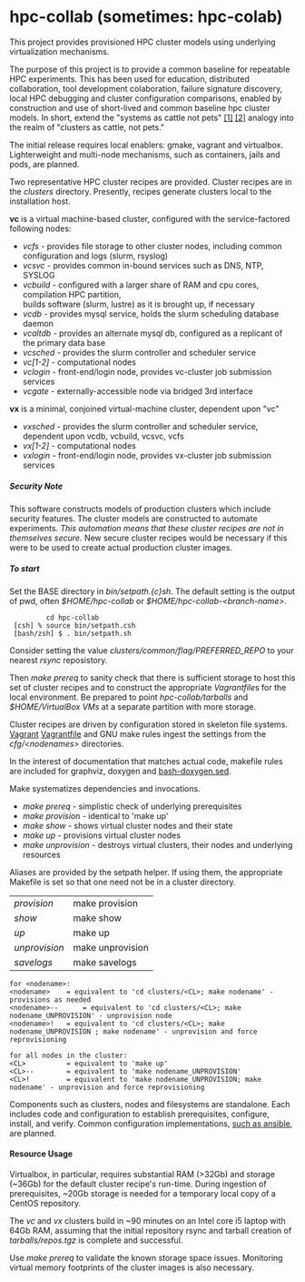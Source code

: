 # hpc-collab (sometimes: hpc-colab)

This project provides provisioned HPC cluster models using underlying virtualization mechanisms. 

The purpose of this project is to provide a common baseline for repeatable HPC experiments. This has been used for education, distributed collaboration, tool development colaboration, failure signature discovery, local HPC debugging and cluster configuration comparisons, enabled by construction and use of short-lived and common baseline hpc cluster models. In short, extend the "systems as cattle not pets" <A HREF="http://www.pass.org/eventdownload.aspx?suid=1902">[1]</A> <A HREF="http://cloudscaling.com/blog/cloud-computing/the-history-of-pets-vs-cattle/">[2]</A> analogy into the realm of "clusters as cattle, not pets."

The initial release requires local enablers: gmake, vagrant and virtualbox. Lighterweight and multi-node mechanisms, such as containers, jails and pods, are planned.

Two representative HPC cluster recipes are provided. Cluster recipes are in the <EM>clusters</EM> directory.  Presently, recipes generate clusters local to the installation host. 

 <b>vc</b> is a virtual machine-based cluster, configured with the service-factored following nodes:
 <UL>
 <LI><EM>vcfs</EM>     - provides file storage to other cluster nodes, including common configuration and logs (slurm, rsyslog)</LI>
 <LI><EM>vcsvc</EM>    - provides common in-bound services such as DNS, NTP, SYSLOG</LI>
 <LI><EM>vcbuild</EM>  - configured with a larger share of RAM and cpu cores, compilation HPC partition,<br>
                       builds software (slurm, lustre) as it is brought up, if necessary</LI>
 <LI><EM>vcdb</EM>     - provides mysql service, holds the slurm scheduling database daemon</LI>
 <LI><EM>vcaltdb</EM>  - provides an alternate mysql db, configured as a replicant of the primary data base</LI>
 <LI><EM>vcsched</EM>  - provides the slurm controller and scheduler service</LI>
 <LI><EM>vc[1-2]</EM>  - computational nodes</LI>
 <LI><EM>vclogin</EM>  - front-end/login node, provides vc-cluster job submission services</LI>
 <LI><EM>vcgate</EM>   - externally-accessible node via bridged 3rd interface</LI>
 </UL>

 <b>vx</b> is a minimal, conjoined virtual-machine cluster, dependent upon "vc"
 <UL>
 <LI><EM>vxsched</EM>  - provides the slurm controller and scheduler service, dependent upon vcdb, vcbuild, vcsvc, vcfs</LI>
 <LI><EM>vx[1-2]</EM>  - computational nodes</LI>
 <LI><EM>vxlogin</EM>  - front-end/login node, provides vx-cluster job submission services</LI>
 </UL>

<H5>Security Note</H5>
<P>
This software constructs models of production clusters which include security features. 
The cluster models are constructed to automate experiments. <em>This automation means that these
 cluster recipes are not in themselves secure.</em> New secure cluster recipes would be necessary
 if this were to be used to create actual production cluster images.
</P>

<H5>To start</H5>
<P>
 Set the BASE directory in <EM>bin/setpath.{c}sh</EM>. The default setting is the output of pwd, often <EM>$HOME/hpc-collab</EM> or <EM>$HOME/hpc-collab-&lt;branch-name&gt</EM>.

~~~
         cd hpc-collab
 [csh] % source bin/setpath.csh
 [bash/zsh] $ . bin/setpath.sh
~~~

<P>
Consider setting the value <EM>clusters/common/flag/PREFERRED_REPO</EM> to your nearest <EM>rsync</EM> reposistory.
<P>
Then <EM>make prereq</EM> to sanity check that there is sufficient storage to host this set of cluster recipes and
to construct the appropriate <EM>Vagrantfile</EM>s for the local environment.
Be prepared to point <EM>hpc-collab/tarballs</EM> and <EM>$HOME/VirtualBox VMs</EM> at a separate partition with
more storage.

Cluster recipes are driven by configuration stored in skeleton file systems. <A HREF="https://www.vagrantup.com/">Vagrant</A> <A HREF="https://www.vagrantup.com/docs/vagrantfile">Vagrantfile</A> and GNU make rules ingest the settings from the <EM>cfg/&lt;nodenames&gt;</EM> directories.

In the interest of documentation that matches actual code, makefile rules are included for graphviz, doxygen and <A HREF="https://github.com/Anvil/bash-doxygen">bash-doxygen.sed</A>.

<P>Make systematizes dependencies and invocations.
 <UL>
  <LI><EM>make prereq</EM>      - simplistic check of underlying prerequisites</LI>
  <LI><EM>make provision</EM>   - identical to 'make up'</LI>
  <LI><EM>make show</EM>        - shows virtual cluster nodes and their state</LI>
  <LI><EM>make up</EM>          - provisions virtual cluster nodes</LI>
  <LI><EM>make unprovision</EM> - destroys virtual clusters, their nodes and underlying resources</LI>
 </UL>

Aliases are provided by the setpath helper. If using them, the appropriate Makefile is set so that one need not be in a cluster directory.<BR>
<TABLE>
 <TR><TD><EM>provision</EM></TD>   <TD>make provision</TD></TR>
 <TR><TD><EM>show</EM></TD>		      <TD>make show</TD></TR>
 <TR><TD><EM>up</EM></TD>          <TD>make up</TD></TR>
 <TR><TD><EM>unprovision</EM></TD> <TD>make unprovision</TD></TR>
 <TR><TD><EM>savelogs</EM>         <TD>make savelogs</TD></TR>
</TABLE>

~~~
for <nodename>:
<nodename>	  = equivalent to 'cd clusters/<CL>; make nodename' - provisions as needed
<nodename>--	  = equivalent to 'cd clusters/<CL>; make nodename_UNPROVISION' - unprovision node
<nodename>!	  = equivalent to 'cd clusters/<CL>; make nodename_UNPROVISION ; make nodename' - unprovision and force reprovisioning

for all nodes in the cluster:
<CL>		  = equivalent to 'make up'
<CL>--		  = equivalent to 'make nodename_UNPROVISION'
<CL>!		  = equivalent to 'make nodename_UNPROVISION; make nodename' - unprovision and force reprovisioning
~~~

Components such as clusters, nodes and filesystems are standalone. Each includes code and configuration to establish prerequisites, configure, install, and verify. Common configuration implementations, <A HREF="https://github.com/hpc/hpc-collab/issues/9">such as ansible</A>, are planned.

<H4>Resource Usage</H4>

Virtualbox, in particular, requires substantial RAM (>32Gb) and storage (~36Gb) for the default cluster recipe's run-time. During ingestion of prerequisites, ~20Gb storage is needed for a temporary local copy of a CentOS repository.

The <EM>vc</EM> and <EM>vx</EM> clusters build in ~90 minutes on an Intel core i5 laptop with 64Gb RAM, assuming that the initial repository rsync and tarball creation of <EM>tarballs/repos.tgz</EM> is complete and successful.

Use <EM>make prereq</EM> to validate the known storage space issues. Monitoring virtual memory footprints of the cluster images is also necessary.


